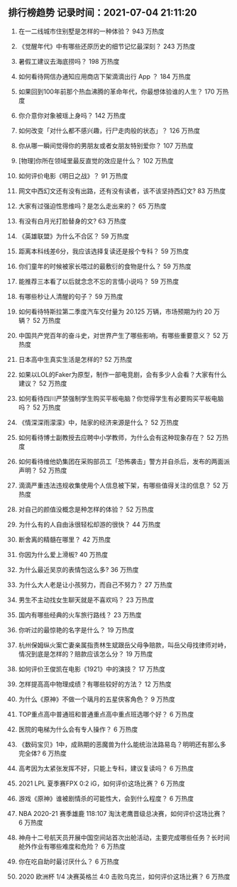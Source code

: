 
## 排行榜趋势 记录时间：2021-07-04 21:11:20
  
  1. 在一二线城市住别墅是怎样的一种体验？ 943 万热度
    
  2. 《觉醒年代》中有哪些还原历史的细节记忆最深刻？ 243 万热度
    
  3. 暑假工建议去海底捞吗？ 198 万热度
    
  4. 如何看待网信办通知应用商店下架滴滴出行 App ？ 184 万热度
    
  5. 如果回到100年前那个热血沸腾的革命年代，你最想体验谁的人生？ 170 万热度
    
  6. 你介意你对象被瑶上身吗？ 142 万热度
    
  7. 如何改变「对什么都不感兴趣，行尸走肉般的状态」？ 126 万热度
    
  8. 你从哪一瞬间觉得你的男朋友或者女朋友特别爱你？ 107 万热度
    
  9. [物理]你所在领域里最反直觉的效应是什么？ 102 万热度
    
  10. 如何评价电影《明日之战》？ 91 万热度
    
  11. 网文中西幻文还有没有出路，还有没有读者，该不该坚持西幻文? 83 万热度
    
  12. 大家有过强迫性思维吗？是怎么走出来的？ 65 万热度
    
  13. 有没有白月光打脸替身的文? 63 万热度
    
  14. 《英雄联盟》为什么不合区？ 59 万热度
    
  15. 距离本科线差6分，我应该选择复读还是报个专科？ 59 万热度
    
  16. 你们童年的时候被家长喂过的最敷衍的食物是什么？ 59 万热度
    
  17. 能推荐三本看了以后就念念不忘的言情小说吗？ 59 万热度
    
  18. 有哪些秒让人清醒的句子？ 59 万热度
    
  19. 如何看待特斯拉第二季度汽车交付量为 20.125 万辆，市场预期为约 20 万辆？ 52 万热度
    
  20. 中国共产党百年的奋斗史，对世界产生了哪些影响，有哪些重要意义？ 52 万热度
    
  21. 日本高中生真实生活是怎样的? 52 万热度
    
  22. 如果以LOL的Faker为原型，制作一部电竞剧，会有多少人会看？大家有什么建议？ 52 万热度
    
  23. 如何看待四川严禁强制学生购买平板电脑？你觉得学生有必要购买平板电脑吗？ 52 万热度
    
  24. 《情深深雨濛濛》中，陆家的经济来源是什么？ 52 万热度
    
  25. 如何看待博士副教授去应聘中小学教师，为什么会有这种现象存在？ 52 万热度
    
  26. 如何看待维他奶集团在采购部员工「恐怖袭击」警方并自杀后，发布的两面派声明？ 52 万热度
    
  27. 滴滴严重违法违规收集使用个人信息被下架，有哪些值得关注的信息？ 52 万热度
    
  28. 对自己的颜值没概念是种怎样的体验？ 52 万热度
    
  29. 为什么有的人自由泳很轻松却游的很快？ 44 万热度
    
  30. 断舍离的精髓在哪里？ 42 万热度
    
  31. 你因为什么爱上滑板? 40 万热度
    
  32. 为什么最近吴京的表情包这么多? 36 万热度
    
  33. 为什么大人老是让小孩努力，而自己不努力？ 27 万热度
    
  34. 男生不主动找女生聊天就是不喜欢吗？ 23 万热度
    
  35. 国内有哪些经典的火车旅行路线？ 23 万热度
    
  36. 你听过的最惊艳的名字是什么？ 19 万热度
    
  37. 杭州保姆纵火案亡妻亲属指责林生斌跟岳父母争赔款，叫岳父母找律师对峙，情况到底是怎样的？赔款应该怎么分？ 19 万热度
    
  38. 如何评价王俊凯在电影《1921》中的演技？ 17 万热度
    
  39. 怎样提高高中物理成绩？有哪些较好的方法？ 12 万热度
    
  40. 为什么《原神》不做一个璃月的五星侠客角色？ 9 万热度
    
  41. TOP重点高中普通班和普通重点高中重点班选哪个好？ 6 万热度
    
  42. 医院的电梯为什么会有专人操作？ 6 万热度
    
  43. 《数码宝贝》1中，成熟期的恶魔兽为什么能统治法路易岛？明明还有那么多完全体? 6 万热度
    
  44. 高考因为太紧张发挥不好，只能上专科，建议复读吗？ 6 万热度
    
  45. 2021 LPL 夏季赛FPX 0:2 iG，如何评价这场比赛？ 6 万热度
    
  46. 游戏《原神》谁被剧情杀的可能性大，会到什么程度？ 6 万热度
    
  47. NBA 2020-21 赛季雄鹿 118:107 淘汰老鹰晋级总决赛，如何评价这场比赛？ 6 万热度
    
  48. 神舟十二号航天员开展中国空间站首次出舱活动，主要完成哪些任务？长时间舱外作业有哪些难度和危险？ 6 万热度
    
  49. 你在吃自助时最讨厌什么？ 6 万热度
    
  50. 2020 欧洲杯 1/4 决赛英格兰 4:0 击败乌克兰，如何评价这场比赛？ 6 万热度
    